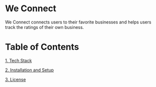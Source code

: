 <h1>We Connect</h1>
<p>We Connect connects users to their favorite businesses and helps users track the ratings of their own business.</p>
<h1>Table of Contents</h1>
<a href="#"><p>1. Tech Stack</p></a>
<a href="#"><p>2. Installation and Setup</p></a>
<a href="#"><p>3. License</p></a>
